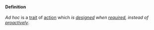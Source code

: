 #### Definition

*Ad hoc* is a [trait](https://github.com/gcassel/Modular-Organizing-Terminology/blob/master/terms/trait.md) of [action](https://github.com/gcassel/Modular-Organizing-Terminology/blob/master/terms/act.md) which *is [designed](https://github.com/gcassel/Modular-Organizing-Terminology/blob/master/terms/design.md) when [required](https://github.com/gcassel/Modular-Organizing-Terminology/blob/master/terms/require.md), instead of [proactively](https://github.com/gcassel/Modular-Organizing-Terminology/blob/master/terms/proact.md)*.
